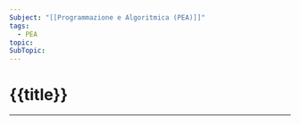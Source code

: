 ```yaml
---
Subject: "[[Programmazione e Algoritmica (PEA)]]"
tags:
  - PEA
topic: 
SubTopic:
---
```


# {{title}}
---

